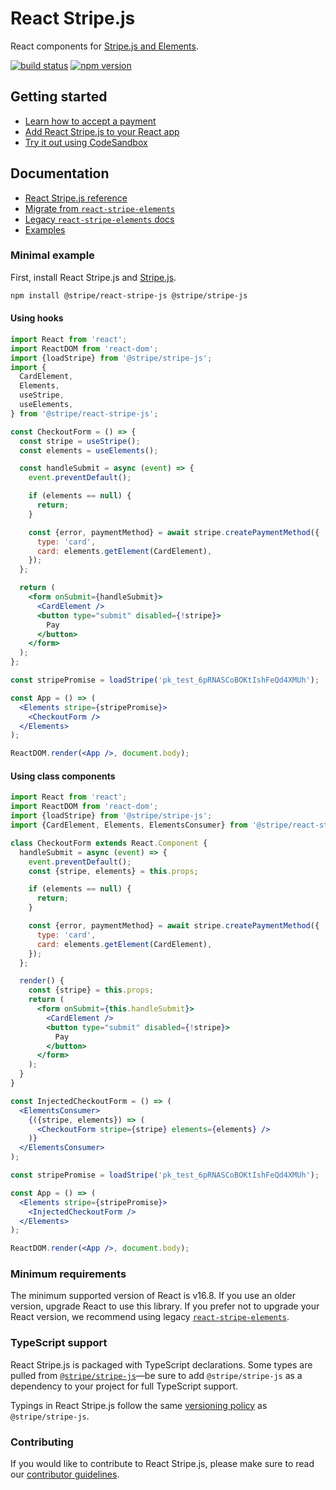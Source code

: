 # React Stripe.js

React components for
[Stripe.js and Elements](https://stripe.com/docs/stripe-js).

[![build status](https://img.shields.io/travis/stripe/react-stripe-js/master.svg?style=flat-square)](https://travis-ci.org/stripe/react-stripe-js)
[![npm version](https://img.shields.io/npm/v/@stripe/react-stripe-js.svg?style=flat-square)](https://www.npmjs.com/package/@stripe/react-stripe-js)

## Getting started

- [Learn how to accept a payment](https://stripe.com/docs/payments/accept-a-payment#web)
- [Add React Stripe.js to your React app](https://stripe.com/docs/stripe-js/react#setup)
- [Try it out using CodeSandbox](https://codesandbox.io/s/react-stripe-official-q1loc?fontsize=14&hidenavigation=1&theme=dark)

## Documentation

- [React Stripe.js reference](https://stripe.com/docs/stripe-js/react)
- [Migrate from `react-stripe-elements`](docs/migrating.md)
- [Legacy `react-stripe-elements` docs](https://github.com/stripe/react-stripe-elements/#react-stripe-elements)
- [Examples](examples)

### Minimal example

First, install React Stripe.js and
[Stripe.js](https://github.com/stripe/stripe-js).

```sh
npm install @stripe/react-stripe-js @stripe/stripe-js
```

#### Using hooks

```jsx
import React from 'react';
import ReactDOM from 'react-dom';
import {loadStripe} from '@stripe/stripe-js';
import {
  CardElement,
  Elements,
  useStripe,
  useElements,
} from '@stripe/react-stripe-js';

const CheckoutForm = () => {
  const stripe = useStripe();
  const elements = useElements();

  const handleSubmit = async (event) => {
    event.preventDefault();

    if (elements == null) {
      return;
    }

    const {error, paymentMethod} = await stripe.createPaymentMethod({
      type: 'card',
      card: elements.getElement(CardElement),
    });
  };

  return (
    <form onSubmit={handleSubmit}>
      <CardElement />
      <button type="submit" disabled={!stripe}>
        Pay
      </button>
    </form>
  );
};

const stripePromise = loadStripe('pk_test_6pRNASCoBOKtIshFeQd4XMUh');

const App = () => (
  <Elements stripe={stripePromise}>
    <CheckoutForm />
  </Elements>
);

ReactDOM.render(<App />, document.body);
```

#### Using class components

```jsx
import React from 'react';
import ReactDOM from 'react-dom';
import {loadStripe} from '@stripe/stripe-js';
import {CardElement, Elements, ElementsConsumer} from '@stripe/react-stripe-js';

class CheckoutForm extends React.Component {
  handleSubmit = async (event) => {
    event.preventDefault();
    const {stripe, elements} = this.props;

    if (elements == null) {
      return;
    }

    const {error, paymentMethod} = await stripe.createPaymentMethod({
      type: 'card',
      card: elements.getElement(CardElement),
    });
  };

  render() {
    const {stripe} = this.props;
    return (
      <form onSubmit={this.handleSubmit}>
        <CardElement />
        <button type="submit" disabled={!stripe}>
          Pay
        </button>
      </form>
    );
  }
}

const InjectedCheckoutForm = () => (
  <ElementsConsumer>
    {({stripe, elements}) => (
      <CheckoutForm stripe={stripe} elements={elements} />
    )}
  </ElementsConsumer>
);

const stripePromise = loadStripe('pk_test_6pRNASCoBOKtIshFeQd4XMUh');

const App = () => (
  <Elements stripe={stripePromise}>
    <InjectedCheckoutForm />
  </Elements>
);

ReactDOM.render(<App />, document.body);
```

### Minimum requirements

The minimum supported version of React is v16.8. If you use an older version,
upgrade React to use this library. If you prefer not to upgrade your React
version, we recommend using legacy
[`react-stripe-elements`](https://github.com/stripe/react-stripe-elements).

### TypeScript support

React Stripe.js is packaged with TypeScript declarations. Some types are pulled
from [`@stripe/stripe-js`](https://github.com/stripe/stripe-js)—be sure to add
`@stripe/stripe-js` as a dependency to your project for full TypeScript support.

Typings in React Stripe.js follow the same
[versioning policy](https://github.com/stripe/stripe-js#typescript-support) as
`@stripe/stripe-js`.

### Contributing

If you would like to contribute to React Stripe.js, please make sure to read our
[contributor guidelines](CONTRIBUTING.md).
